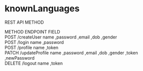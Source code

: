 # knownLanguages

REST API METHOD

METHOD   ENDPOINT           FIELD\
POST     /createUser        name ,password ,email ,dob ,gender\
POST     /login             name ,password\
POST     /profile           name ,token\
PATCH    /updateProfile     name ,password ,email ,dob ,gender ,token ,newPassword\
DELETE   /logout            name ,token
